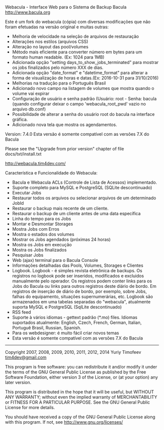 Webacula - Interface Web para o Sistema de Backup Bacula http://www.bacula.org

Este é um fork do webacula (cópia) com diversas modificações que não foram efetuadas na versão original e muitas outras:

- Melhoria de velocidade na seleção de arquivos de restauração
- Alterações nos estilos (arquivos CSS)
- Alteração no layout das pool/volumes
- Método mais eficiente para converter número em bytes para um formato human readable. (Ex: 1024 para 1MB)
- Adicionada opção "setting days_to_show_jobs_terminated" para mostrar os jobs finalizados pelo número XXX de dias.
- Adicionada opção "date_format" e "datetime_format" para alterar a forma de visualização de horas e datas.(Ex: 2016-10-31 para 31/10/2016)
- Melhorias na tradução para o Português Brasil
- Adicionado novo campo na listagem de volumes que mostra quando o volume vai expirar
- Configuração de usuário e senha padrão (Usuário: root - Senha: bacula (quando configurar deixar o campo 'webacula_root_pwd' vazio no arquivo db.conf)
- Possibilidade de alterar a senha do usuário root do bacula na interface gráfica.
- Adicionado nova tela que mostra os agendamentos.

Version: 7.4.0
Esta versão é somente compatível com as versões 7.X do Bacula

Please see the "Upgrade from prior version" chapter of file docs/txt/install.txt

http://webacula.tim4dev.com/

Característica e Funcionalidade do Webacula:
  * Bacula e Webacula ACLs (Controle de Lista de Acessos) implementado.
  * Suporte completo para MySQL e PostgreSQL (SQLite descontinuado)
  * Executar Jobs
  * Restaurar todos os arquivos ou selecionar arquivos de um determinado JobId
  * Restaurar o backup mais recente de um cliente.
  * Restaurar o backup de um cliente antes de uma data específica
  * Linha do tempo para os Jobs
  * Montar e Desmontar Storages
  * Mostra Jobs com Erros
  * Mostra o estados dos volumes
  * Mostrar os Jobs agendados (próximas 24 horas)
  * Mostra os Jobs em execução
  * Mostra os Jobs finalizados
  * Pesquisar Jobs
  * Web (ajax) terminal para o Bacula Console
  * Informações detalhadas das Pools, Volumes, Storages e Clientes
  * Logbook. Logbook - é simples revista eletrônica de backups.
    Os registros no logbook pode ser inseridos, modificados e excluidos manualmente pelo operador.
    Os registros podem conter links para os Jobs do Bacula ou links para outros registros deste diário de bordo.
    Em registros de inserção de diário de bordo, por exemplo, sobre Jobs, falhas do equipamento, situações supernumerárias, etc.
    Logbook são armazenados em uma tabelas separadas do "webacula", atualmente suporta MySQL e PostgreSQL (SqlLite descontinuado)
  * RSS feed
  * Suporte à vários idiomas - gettext padrão (*.mo) files. Idiomas suportados atualmente: English, Czech, French, German, Italian, Portuguê Brasil, Russian, Spanish.
  * Para os webdesigner: é muito fácil criar novos temas
  * Esta versão é somente compatível com as versões 7.X do Bacula



-------

Copyright 2007, 2008, 2009, 2010, 2011, 2012, 2014 Yuriy Timofeev <tim4dev@gmail.com>

This program is free software: you can redistribute it and/or modify it under the terms of
the GNU General Public License as published by the Free Software Foundation, either version 3 of the License,
or (at your option) any later version.

This program is distributed in the hope that it will be useful, but WITHOUT ANY WARRANTY;
without even the implied warranty of MERCHANTABILITY or FITNESS FOR A PARTICULAR PURPOSE.
See the GNU General Public License for more details.

You should have received a copy of the GNU General Public License along with this program.
If not, see http://www.gnu.org/licenses/
